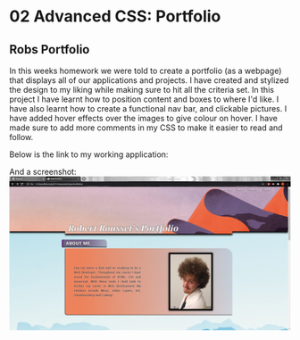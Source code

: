 # 02 Advanced CSS: Portfolio

## Robs Portfolio ##

In this weeks homework we were told to create a portfolio (as a webpage) that displays all of our applications and projects. I have created and stylized the design to my liking while making sure to hit all the criteria set. In this project I have learnt how to position content and boxes to where I'd like. I have also learnt how to create a functional nav bar, and clickable pictures. I have added hover effects over the images to give colour on hover. I have made sure to add more comments in my CSS to make it easier to read and follow. 

Below is the link to my working application:

And a screenshot: ![My portfolio screenshot!.](./Pictures/Screenshot-of-webpage.png)